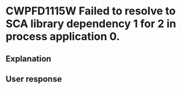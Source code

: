 # CWPFD1115W Failed to resolve to SCA library dependency 1 for 2 in process application 0.

## Explanation

## User response